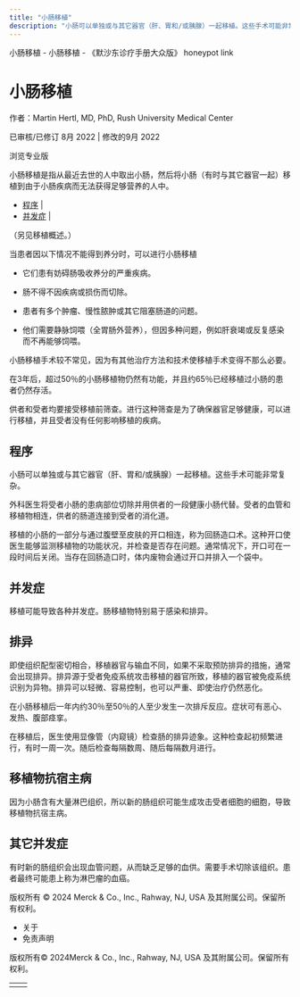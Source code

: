 ```yaml
---
title: "小肠移植"
description: "小肠可以单独或与其它器官（肝、胃和/或胰腺）一起移植。这些手术可能非常复杂。"
---
```


﻿小肠移植 \- 小肠移植 \- 《默沙东诊疗手册大众版》 honeypot link

# 小肠移植

作者：Martin Hertl, MD, PhD, Rush University Medical Center

已审核/已修订 8月 2022 \| 修改的9月 2022

浏览专业版

小肠移植是指从最近去世的人中取出小肠，然后将小肠（有时与其它器官一起）移植到由于小肠疾病而无法获得足够营养的人中。

- [程序](#程序_v34670966_zh) \|
- [并发症](#并发症_v8573934_zh) \|

（另见移植概述。）

当患者因以下情况不能得到养分时，可以进行小肠移植

- 它们患有妨碍肠吸收养分的严重疾病。

- 肠不得不因疾病或损伤而切除。

- 患者有多个肿瘤、慢性脓肿或其它阻塞肠道的问题。

- 他们需要静脉饲喂（全胃肠外营养），但因多种问题，例如肝衰竭或反复感染而不再能够饲喂。


小肠移植手术较不常见，因为有其他治疗方法和技术使移植手术变得不那么必要。

在3年后，超过50％的小肠移植物仍然有功能，并且约65％已经移植过小肠的患者仍然存活。

供者和受者均要接受移植前筛查。进行这种筛查是为了确保器官足够健康，可以进行移植，并且受者没有任何影响移植的疾病。

## 程序

小肠可以单独或与其它器官（肝、胃和/或胰腺）一起移植。这些手术可能非常复杂。

外科医生将受者小肠的患病部位切除并用供者的一段健康小肠代替。受者的血管和移植物相连，供者的肠道连接到受者的消化道。

移植的小肠的一部分与通过腹壁至皮肤的开口相连，称为回肠造口术。这种开口使医生能够监测移植物的功能状况，并检查是否存在问题。通常情况下，开口可在一段时间后关闭。当存在回肠造口时，体内废物会通过开口并排入一个袋中。

## 并发症

移植可能导致各种并发症。肠移植物特别易于感染和排异。

## 排异

即使组织配型密切相合，移植器官与输血不同，如果不采取预防排异的措施，通常会出现排异。排异源于受者免疫系统攻击移植的器官所致，移植的器官被免疫系统识别为异物。排异可以轻微、容易控制，也可以严重、即使治疗仍然恶化。

在小肠移植后一年内约30％至50％的人至少发生一次排斥反应。症状可有恶心、发热、腹部痉挛。

在移植后，医生使用显像管（内窥镜）检查肠的排异迹象。这种检查起初频繁进行，有时一周一次。随后检查每隔数周、随后每隔数月进行。

## 移植物抗宿主病

因为小肠含有大量淋巴组织，所以新的肠组织可能生成攻击受者细胞的细胞，导致移植物抗宿主病。

## 其它并发症

有时新的肠组织会出现血管问题，从而缺乏足够的血供。需要手术切除该组织。患者最终可能患上称为淋巴瘤的血癌。



版权所有 © 2024
Merck & Co., Inc., Rahway, NJ, USA 及其附属公司。保留所有权利。

- 关于
- 免责声明

版权所有© 2024Merck & Co., Inc., Rahway, NJ, USA 及其附属公司。保留所有权利。

|     |     |
| --- | --- |
|  |  |
